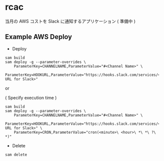 # rcac

当月の AWS コストを Slack に通知するアプリケーション ( 準備中 )

## Example AWS Deploy

- Deploy
```
sam build
sam deploy -g --parameter-overrides \
    ParameterKey=CHANNELNAME,ParameterValue="#<Channel Name>" \
    ParameterKey=HOOKURL,ParameterValue="https://hooks.slack.com/services/<Webhook URL for Slack>"
```

or

( Specify execution time )
```
sam build
sam deploy -g --parameter-overrides \
    ParameterKey=CHANNELNAME,ParameterValue="#<Channel Name>" \
    ParameterKey=HOOKURL,ParameterValue="https://hooks.slack.com/services/<Webhook URL for Slack>" \
    ParameterKey=CRON,ParameterValue="cron(<minute>\ <hour>\ *\ *\ ?\ *)"
```

- Delete
```
sam delete
```